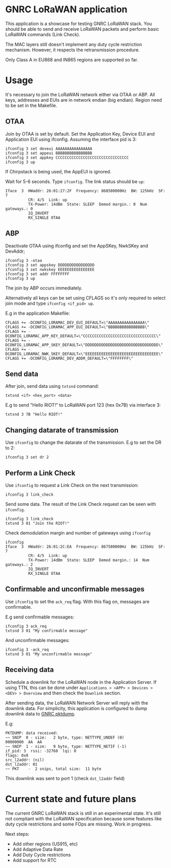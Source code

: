 GNRC LoRaWAN application
=============================

This application is a showcase for testing GNRC LoRaWAN stack. You should be
able to send and receive LoRaWAN packets and perform basic LoRaWAN commands
(Link Check).

The MAC layers still doesn't implement any duty cycle restriction mechanism.
However, it respects the retransmission procedure.

Only Class A in EU868 and IN865 regions are supported so far.

Usage
=====

It's necessary to join the LoRaWAN network either via OTAA or ABP.
All keys, addresses and EUIs are in network endian (big endian).
Region need to be set in the Makefile.

## OTAA

Join by OTAA is set by default.
Set the Application Key, Device EUI and Application EUI using ifconfig. Assuming
the interface pid is 3:

```
ifconfig 3 set deveui AAAAAAAAAAAAAAAA
ifconfig 3 set appeui BBBBBBBBBBBBBBBB
ifconfig 3 set appkey CCCCCCCCCCCCCCCCCCCCCCCCCCCCCCCC
ifconfig 3 up
```
If Chirpstack is being used, the AppEUI is ignored.

Wait for 5-6 seconds. Type `ifconfig`. The link status should be `up`:

```
Iface  3  HWaddr: 26:01:27:2F  Frequency: 868500000Hz  BW: 125kHz  SF: 7
          CR: 4/5  Link: up
          TX-Power: 14dBm  State: SLEEP  Demod margin.: 0  Num gateways.: 0
          IQ_INVERT
          RX_SINGLE OTAA

```

## ABP

Deactivate OTAA using ifconfig and set the AppSKey, NwkSKey and DevAddr;

```
ifconfig 3 -otaa
ifconfig 3 set appskey DDDDDDDDDDDDDDDD
ifconfig 3 set nwkskey EEEEEEEEEEEEEEEE
ifconfig 3 set addr FFFFFFFF
ifconfig 3 up
```

The join by ABP occurs immediately.

Alternatively all keys can be set using CFLAGS so it's only required to
select join mode and type `ifconfig <if_pid> up`.

E.g in the application Makefile:

```
CFLAGS += -DCONFIG_LORAMAC_DEV_EUI_DEFAULT=\"AAAAAAAAAAAAAAAA\"
CFLAGS += -DCONFIG_LORAMAC_APP_EUI_DEFAULT=\"BBBBBBBBBBBBBBBB\"
CFLAGS += -DCONFIG_LORAMAC_APP_KEY_DEFAULT=\"CCCCCCCCCCCCCCCCCCCCCCCCCCCCCCCC\"
CFLAGS += -DCONFIG_LORAMAC_APP_SKEY_DEFAULT=\"DDDDDDDDDDDDDDDDDDDDDDDDDDDDDDDD\"
CFLAGS += -DCONFIG_LORAMAC_NWK_SKEY_DEFAULT=\"EEEEEEEEEEEEEEEEEEEEEEEEEEEEEEEE\"
CFLAGS += -DCONFIG_LORAMAC_DEV_ADDR_DEFAULT=\"FFFFFFFF\"
```

## Send data

After join, send data using `txtsnd` command:
```
txtsnd <if> <hex_port> <data>
```

E.g to send "Hello RIOT!" to LoRaWAN port 123 (hex 0x7B) via interface 3:

```
txtsnd 3 7B "Hello RIOT!"
```

## Changing datarate of transmission
Use `ifconfig` to change the datarate of the transmission. E.g to set the DR to
2:

```
ifconfig 3 set dr 2
```

## Perform a Link Check

Use `ifconfig` to request a Link Check on the next transmission:

```
ifconfig 3 link_check
```

Send some data. The result of the Link Check request can be seen with
`ifconfig`.

```
ifconfig 3 link_check
txtsnd 3 01 "Join the RIOT!"
```

Check demodulation margin and number of gateways using `ifconfig`

```
ifconfig
Iface  3  HWaddr: 26:01:2C:EA  Frequency: 867500000Hz  BW: 125kHz  SF: 7
          CR: 4/5  Link: up
          TX-Power: 14dBm  State: SLEEP  Demod margin.: 14  Num gateways.: 2
          IQ_INVERT
          RX_SINGLE OTAA

```

## Confirmable and unconfirmable messages

Use `ifconfig` to set the `ack_req` flag. With this flag on, messages are
confirmable.

E.g send confirmable messages:

```
ifconfig 3 ack_req
txtsnd 3 01 "My confirmable message"
```

And unconfirmable messages:

```
ifconfig 3 -ack_req
txtsnd 3 01 "My unconfirmable message"
```

## Receiving data

Schedule a downlink for the LoRaWAN node in the Application Server. If using
TTN, this can be done under `Applications > <APP> > Devices > <DEV> > Overview`
and then check the `Downlink` section.

After sending data, the LoRaWAN Network Server will reply with the downlink
data. For simplicity, this application is configured to dump downlink data to
[GNRC pktdump](https://doc.riot-os.org/pktdump_8h.html).

E.g:
```
PKTDUMP: data received:
~~ SNIP  0 - size:   2 byte, type: NETTYPE_UNDEF (0)
00000000  AA  AA
~~ SNIP  1 - size:   9 byte, type: NETTYPE_NETIF (-1)
if_pid: 3  rssi: -32768  lqi: 0
flags: 0x0
src_l2addr: (nil)
dst_l2addr: 01
~~ PKT    -  2 snips, total size:  11 byte
```

This downlink was sent to port 1 (check `dst_l2addr` field)

Current state and future plans
==============================

The current GNRC LoRaWAN stack is still in an experimental state. It's still
not compliant with the LoRaWAN specification because some features like duty
cycle restrictions and some FOps are missing. Work in progress.

Next steps:
- Add other regions (US915, etc)
- Add Adaptive Data Rate
- Add Duty Cycle restrictions
- Add support for RTC
